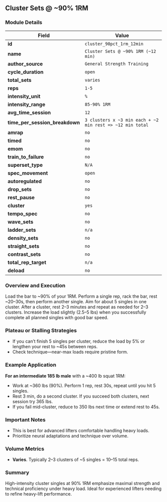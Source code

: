 ## Cluster Sets @ ~90% 1RM

### Module Details

| Field                          | Value                                                     |
| ------------------------------ | --------------------------------------------------------- |
| **id**                         | `cluster_90pct_1rm_12min`                                 |
| **name**                       | `Cluster Sets @ ~90% 1RM (~12 min)`                       |
| **author_source**              | `General Strength Training`                               |
| **cycle_duration**             | `open`                                                    |
| **total_sets**                 | `varies`                                                  |
| **reps**                       | `1-5`                                                     |
| **intensity_unit**             | `%`                                                       |
| **intensity_range**            | `85-90% 1RM`                                              |
| **avg_time_session**           | `12`                                                      |
| **time_per_session_breakdown** | `3 clusters x ~3 min each + ~2 min rest => ~12 min total` |
| **amrap**                      | `no`                                                      |
| **timed**                      | `no`                                                      |
| **emom**                       | `no`                                                      |
| **train_to_failure**           | `no`                                                      |
| **superset_type**              | `N/A`                                                     |
| **spec_movement**              | `open`                                                    |
| **autoregulated**              | `no`                                                      |
| **drop_sets**                  | `no`                                                      |
| **rest_pause**                 | `no`                                                      |
| **cluster**                    | `yes`                                                     |
| **tempo_spec**                 | `no`                                                      |
| **wave_sets**                  | `no`                                                      |
| **ladder_sets**                | `n/a`                                                     |
| **density_sets**               | `no`                                                      |
| **straight_sets**              | `no`                                                      |
| **contrast_sets**              | `no`                                                      |
| **total_rep_target**           | `n/a`                                                     |
| **deload**                     | `no`                                                      |

### Overview and Execution

Load the bar to ~90% of your 1RM. Perform a single rep, rack the bar, rest ~20–30s, then perform another single. Aim for about 5 singles in one cluster. After a cluster, rest 2–3 minutes and repeat as needed for 2–3 clusters. Increase the load slightly (2.5–5 lbs) when you successfully complete all planned singles with good bar speed.

### Plateau or Stalling Strategies

- If you can’t finish 5 singles per cluster, reduce the load by 5% or lengthen your rest to ~45s between reps.
- Check technique—near-max loads require pristine form.

### Example Application

**For an intermediate 185 lb male** with a ~400 lb squat 1RM:

- Work at ~360 lbs (90%). Perform 1 rep, rest 30s, repeat until you hit 5 singles.
- Rest 3 min, do a second cluster. If you succeed both clusters, next session try 365 lbs.
- If you fail mid-cluster, reduce to 350 lbs next time or extend rest to 45s.

### Important Notes

- This is best for advanced lifters comfortable handling heavy loads.
- Prioritize neural adaptations and technique over volume.

### Volume Metrics

- **Varies**. Typically 2–3 clusters of ~5 singles = 10–15 total reps.

### Summary

High-intensity cluster singles at 90% 1RM emphasize maximal strength and technical proficiency under heavy load. Ideal for experienced lifters needing to refine heavy-lift performance.